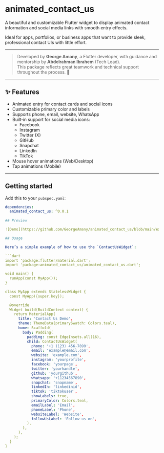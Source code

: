 # animated_contact_us

A beautiful and customizable Flutter widget to display animated contact information and social media links with smooth entry effects.

Ideal for apps, portfolios, or business apps that want to provide sleek, professional contact UIs with little effort.

---

> Developed by **George Amany**, a Flutter developer, with guidance and mentorship by **Abdelrahman Ibrahem** (Tech Lead).  
> This package reflects great teamwork and technical support throughout the process. 👏

---

## ✨ Features

- Animated entry for contact cards and social icons
- Customizable primary color and labels
- Supports phone, email, website, WhatsApp
- Built-in support for social media icons:
    - Facebook
    - Instagram
    - Twitter (X)
    - GitHub
    - Snapchat
    - LinkedIn
    - TikTok
- Mouse hover animations (Web/Desktop)
- Tap animations (Mobile)

---

## Getting started

Add this to your `pubspec.yaml`:

```yaml
dependencies:
  animated_contact_us: ^0.0.1
  
## Preview

![Demo](https://github.com/GeorgeAmany/animated_contact_us/blob/main/example/assets/demo.gif?raw=true)

## Usage

Here’s a simple example of how to use the `ContactUsWidget`:

```dart
import 'package:flutter/material.dart';
import 'package:animated_contact_us/animated_contact_us.dart';

void main() {
  runApp(const MyApp());
}

class MyApp extends StatelessWidget {
  const MyApp({super.key});

  @override
  Widget build(BuildContext context) {
    return MaterialApp(
      title: 'Contact Us Demo',
      theme: ThemeData(primarySwatch: Colors.teal),
      home: Scaffold(
        body: Padding(
          padding: const EdgeInsets.all(16),
          child: ContactUsWidget(
            phone: '+1 (123) 456-7890',
            email: 'example@email.com',
            website: 'example.com',
            instagram: 'yourprofile',
            facebook: 'yourpage',
            twitter: 'yourhandle',
            github: 'yourgithub',
            whatsapp: '+11234567890',
            snapchat: 'snapname',
            linkedIn: 'linkedinid',
            tiktok: 'tiktokuser',
            showLabels: true,
            primaryColor: Colors.teal,
            emailLabel: 'Email',
            phoneLabel: 'Phone',
            websiteLabel: 'Website',
            followUsLabel: 'Follow us on',
          ),
        ),
      ),
    );
  }
}